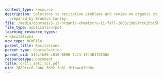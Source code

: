 ```yaml
---
content_type: resource
description: Solutions to recitation problems and review on organic structure elucidation,
  prepared by Brandon Conley.
file: /media/courses/5-13-organic-chemistry-ii-fall-2003/2889fcc62bbc5b02fa81fbfbacd19d6e_drill_set1_sol.pdf
file_type: application/pdf
learning_resource_types:
- Recitations
ocw_type: OCWFile
parent_title: Recitations
parent_type: CourseSection
parent_uid: 514cfb06-c616-0896-7c11-184461f6150d
resourcetype: Document
title: drill_set1_sol.pdf
uid: 2889fcc6-2bbc-5b02-fa81-fbfbacd19d6e
---
```


